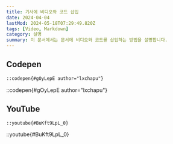 ```yaml
---
title: 기사에 비디오와 코드 삽입
date: 2024-04-04
lastMod: 2024-05-18T07:29:49.820Z
tags: [Video, Markdown]
category: 설명
summary: 이 문서에서는 문서에 비디오와 코드를 삽입하는 방법을 설명합니다.
---
```


## Codepen

```md
::codepen{#gOyLepE author="lxchapu"}
```

::codepen{#gOyLepE author="lxchapu"}

## YouTube

```md
::youtube{#BuKft9LpL_0}
```

::youtube{#BuKft9LpL_0}

